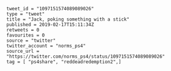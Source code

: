 ```
tweet_id = "1097151574089089026"
type = "tweet"
title = "Jack, poking something with a stick"
published = 2019-02-17T15:11:34Z
retweets = 0
favourites = 0
source = "twitter"
twitter_account = "norms_ps4"
source_url = "https://twitter.com/norms_ps4/status/1097151574089089026"
tag = [ "ps4share", "reddeadredemption2",]
```

<p class='image'><img src='https://mnf.m17s.net/2019/02/17/DzndillX4AEqFQd.jpg' alt=''></p>

